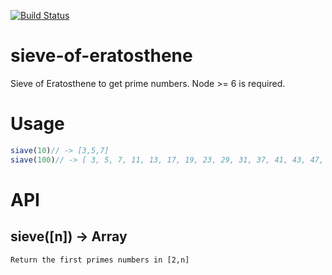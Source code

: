 [![Build Status](https://travis-ci.org/Cereceres/sieve-of-eratosthene.svg?branch=master)](https://travis-ci.org/Cereceres/sieve-of-eratosthene)

# sieve-of-eratosthene
Sieve of Eratosthene to get prime numbers. Node >= 6 is required.

# Usage

```js
siave(10)// -> [3,5,7]
siave(100)// -> [ 3, 5, 7, 11, 13, 17, 19, 23, 29, 31, 37, 41, 43, 47, 53, 59, 61, 67, 71, 73, 79, 83, 89, 97 ]
```

# API

## sieve([n]) -> Array

    Return the first primes numbers in [2,n]
